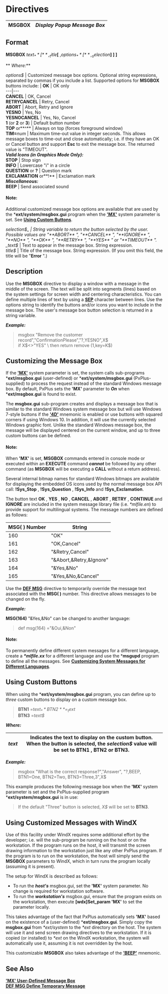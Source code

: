 # Directives 

**MSGBOX** |  **_Display Popup Message Box_**  
---|---  
  
##  Format

**MSGBOX** _text$_ **[** ,_title$_**[** ,_options$_ **[** ,_selection$_**] ] ]**  
  
** _Where:_**

_options$_ |  Customized message box options. Optional string expressions, separated by commas if you include a list. Supported options for **MSGBOX** buttons include: |  **OK** |  OK only  
---|---  
**CANCEL** |  OK, Cancel  
**RETRYCANCEL** |  Retry, Cancel  
**ABORT** |  Abort, Retry and Ignore  
**YESNO** |  Yes, No  
**YESNOCANCEL** |  Yes, No, Cancel  
**1** (or **2** or **3**) |  Default button number  
**TOP** or**^** |  Always on top (forces foreground window)  
**TIM=**_num_ |  Maximum time-out value in integer seconds. This allows message boxes to time-out and close automatically; i.e. if they have an OK or Cancel button and support **Esc** to exit the message box. The returned value is "TIMEOUT".  
**_Valid Icons (in Graphics Mode Only):_**  
**STOP** |  Stop sign  
**INFO** |  Lowercase "i" in a circle  
**QUESTION** or **?** |  Question mark   
**EXCLAMATION** or**!** |  Exclamation mark  
**_Miscellaneous:_**  
**BEEP** |  Send associated sound  
  
#### **Note:**  
Additional customized message box options are available that are used by the ***ext/system/msgbox.gui** program when the **['MX'](../parameters/mx.md)** system parameter is set. See **[Using Custom Buttons](msgbox.htm#Mark7)**.  
  
_selection$_ |  String variable to return the button selected by the user. Possible values are "**ABORT** ", "**CANCEL** ", "**IGNORE** ", "**NO** ", "**OK** ", "**RETRY** ", "**YES** " or "**TIMEOUT** ".  
_text$_ |  Text to appear in the message box. String expression.  
_title$_ |  Title of the message box. String expression. (If you omit this field, the title will be "**Error** ".)  
  
##  Description

Use the **MSGBOX** directive to display a window with a message in the middle of the screen. The text will be split into segments (lines) based on the system settings for screen width and centering characteristics. You can define multiple lines of text by using a **[SEP](../functions/sep.md)** character between lines. Use the options string to identify the buttons and/or icons you want to include in the message box. The user's message box button selection is returned in a string variable.

**_Example:_**

> msgbox "Remove the customer record","ConfirmationPlease","?,YESNO",X$  
>  if X$<>"YES" \  
>  then return  
>  remove (1,key=K$)

##  Customizing the Message Box

If the **['MX'](../parameters/mx.md)** system parameter is set, the system calls sub-programs ***ext/msgbox.gui** (user-defined) or ***ext/system/msgbox.gui** (PxPlus-supplied) to process the request instead of the standard Windows message box. By default, PxPlus sets the **'MX'** parameter to **_On_** when ***ext/msgbox.gui** is found to exist.

The **msgbox.gui** sub-program creates and displays a message box that is similar to the standard Windows system message box but will use Windows 7-style buttons if the **['4D'](../mnemonics/4d.md)** mnemonic is enabled or use buttons with squared corners if using Windows 10. In addition, it will use the currently selected Windows graphic font. Unlike the standard Windows message box, the message will be displayed centered on the current window, and up to three custom buttons can be defined.

#### **Note:**  
When **'MX'** is set, **MSGBOX** commands entered in console mode or executed within an **EXECUTE** command **_cannot_** be followed by any other command (as **MSGBOX** will be executing a **CALL** without a return address).

Several internal bitmap names for standard Windows bitmaps are available for displaying the embedded OS icons used by the normal message box API call: **!Sys_Stop** , **!Sys_Question** , **!Sys_Info** and **!Sys_Exclamation**.

The button text **OK** , **YES** , **NO** , **CANCEL** , **ABORT** , **RETRY** , **CONTINUE** and **IGNORE** are included in the system message library file (i.e. _*mlfile.en_) to provide support for multilingual systems. The message numbers are defined as follows:

**MSG( ) Number** |  **String**  
---|---  
160 |  "OK"  
161 |  "OK,Cancel"  
162 |  "&Retry,Cancel"  
163 |  "&Abort,&Retry,&Ignore"  
164 |  "&Yes,&No"  
165 |  "&Yes,&No,&Cancel"  
  
Use the **[DEF MSG](def_msg.md)** directive to temporarily override the message text associated with the **MSG( )** number. This directive allows messages to be changed on the fly.

**_Example:_**

**MSG(164)** "&Yes,&No" can be changed to another language: 

> def msg(164) ="&Oui,&Non"

#### **Note:**  
To permanently define different system messages for a different language, create a **_*mlfile.xx_** for a different language and use the ***msgupd** program to define all the messages. See **[Customizing System Messages for Different Languages](../PxPlus%20System%20Programs%20and%20Files/Message%20Library/Overview.htm#customizing)**.

##  Using Custom Buttons

When using the ***ext/system/msgbox.gui** program, you can define up to _three_ custom buttons to display on a custom message box.

> **BTN1** =_text$_  
> **BTN2** =_text$_  
> **BTN3** =_text$_

**_Where:_**

_text_ |  Indicates the text to display on the custom button. When the button is selected, the _selection$_ value will be set to **BTN1** , **BTN2** or **BTN3**.  
---|---  
  
**_Example:_**

> msgbox "What is the correct response?","Answer", "?,BEEP, BTN1=One, BTN2=Two, BTN3=Three,3",X$

This example produces the following message box when the **'MX'** system parameter is set and the PxPlus-supplied program ***ext/system/msgbox.gui** is in use:

> If the default "Three" button is selected, _X$_ will be set to **BTN3**.

##  Using Customized Messages with WindX

Use of this facility under WindX requires some additional effort by the developer; i.e. will the sub-program be running on the host or on the workstation. If the program runs on the host, it will transmit the screen drawing information to the workstation just like any other PxPlus program. If the program is to run on the workstation, the host will simply send the **MSGBOX** parameters to WindX, which in turn runs the program locally (assuming it is present).

The setup for WindX is described as follows:

  * To run the **_host's_** msgbox.gui, set the **'MX'** system parameter. No change is required for workstation software.
  * To run the **_workstation's_** msgbox.gui, ensure that the program exists on the workstation, then execute **[wdx]Set_param 'MX'** to set the parameter locally.



This takes advantage of the fact that PxPlus automatically sets **'MX'** based on the existence of a (user-defined) ***ext/msgbox.gui**. Simply copy the **msgbox.gui** from _*ext/system_ to the _*ext_ directory on the host. The system will use it and send screen drawing directives to the workstation. If it is copied (or installed) to _*ext_ on the WindX workstation, the system will automatically use it, assuming it is not overridden by the host.

This customizable **MSGBOX** also takes advantage of the **['BEEP'](../mnemonics/beep.md)** mnemonic.

##  See Also

[**'MX' User-Defined Message Box**](../parameters/mx.md)  
[**DEF MSG Define Temporary Message**](def_msg.md)
